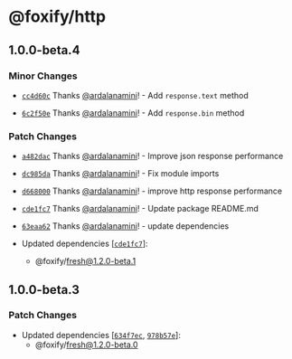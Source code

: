 # @foxify/http

## 1.0.0-beta.4

### Minor Changes

- [`cc4d60c`](https://github.com/foxifyjs/foxify/commit/cc4d60c3b075a440eb49f3637be215d142fc7fa5) Thanks [@ardalanamini](https://github.com/ardalanamini)! - Add `response.text` method

- [`6c2f50e`](https://github.com/foxifyjs/foxify/commit/6c2f50e80f905cdb6fb0f7b0546086e5fc71348d) Thanks [@ardalanamini](https://github.com/ardalanamini)! - Add `response.bin` method

### Patch Changes

- [`a482dac`](https://github.com/foxifyjs/foxify/commit/a482dacdb63fc61c6b380e3fdfcca3b0f5d54a35) Thanks [@ardalanamini](https://github.com/ardalanamini)! - Improve json response performance

- [`dc985da`](https://github.com/foxifyjs/foxify/commit/dc985da326254153e1948e77da6b4eb6214360b4) Thanks [@ardalanamini](https://github.com/ardalanamini)! - Fix module imports

- [`d668000`](https://github.com/foxifyjs/foxify/commit/d66800034e0a154d8bc43ad68e20349ec5e75129) Thanks [@ardalanamini](https://github.com/ardalanamini)! - improve http response performance

- [`cde1fc7`](https://github.com/foxifyjs/foxify/commit/cde1fc7b1add1ff98af321c79a44794acb2ef5d4) Thanks [@ardalanamini](https://github.com/ardalanamini)! - Update package README.md

- [`63eaa62`](https://github.com/foxifyjs/foxify/commit/63eaa62cbbf20d844b6326c193b43f42bcab3eb7) Thanks [@ardalanamini](https://github.com/ardalanamini)! - update dependencies

- Updated dependencies [[`cde1fc7`](https://github.com/foxifyjs/foxify/commit/cde1fc7b1add1ff98af321c79a44794acb2ef5d4)]:
  - @foxify/fresh@1.2.0-beta.1

## 1.0.0-beta.3

### Patch Changes

- Updated dependencies [[`634f7ec`](https://github.com/foxifyjs/foxify/commit/634f7ec0a5261b63000500ede3a7dafdc356c123), [`978b57e`](https://github.com/foxifyjs/foxify/commit/978b57e98b4c92f80eef0ad539320a3f79e11917)]:
  - @foxify/fresh@1.2.0-beta.0
